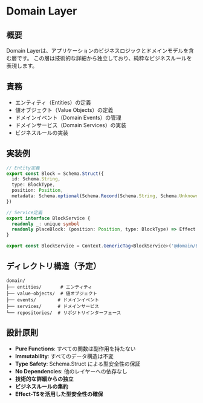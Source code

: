 # Domain Layer

## 概要

Domain Layerは、アプリケーションのビジネスロジックとドメインモデルを含む層です。
この層は技術的な詳細から独立しており、純粋なビジネスルールを表現します。

## 責務

- エンティティ（Entities）の定義
- 値オブジェクト（Value Objects）の定義
- ドメインイベント（Domain Events）の管理
- ドメインサービス（Domain Services）の実装
- ビジネスルールの実装

## 実装例

```typescript
// Entity定義
export const Block = Schema.Struct({
  id: Schema.String,
  type: BlockType,
  position: Position,
  metadata: Schema.optional(Schema.Record(Schema.String, Schema.Unknown)),
})

// Service定義
export interface BlockService {
  readonly _: unique symbol
  readonly placeBlock: (position: Position, type: BlockType) => Effect.Effect<Block>
}

export const BlockService = Context.GenericTag<BlockService>('@domain/BlockService')
```

## ディレクトリ構造（予定）

```
domain/
├── entities/       # エンティティ
├── value-objects/  # 値オブジェクト
├── events/        # ドメインイベント
├── services/      # ドメインサービス
└── repositories/  # リポジトリインターフェース
```

## 設計原則

- **Pure Functions**: すべての関数は副作用を持たない
- **Immutability**: すべてのデータ構造は不変
- **Type Safety**: Schema.Struct による型安全性の保証
- **No Dependencies**: 他のレイヤーへの依存なし
- **技術的な詳細からの独立**
- **ビジネスルールの集約**
- **Effect-TSを活用した型安全性の確保**
